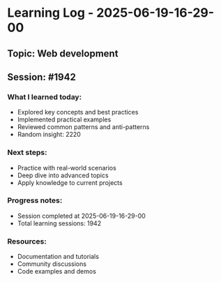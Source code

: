 # Learning Log - 2025-06-19-16-29-00

## Topic: Web development
## Session: #1942

### What I learned today:
- Explored key concepts and best practices
- Implemented practical examples  
- Reviewed common patterns and anti-patterns
- Random insight: 2220

### Next steps:
- Practice with real-world scenarios
- Deep dive into advanced topics
- Apply knowledge to current projects

### Progress notes:
- Session completed at 2025-06-19-16-29-00
- Total learning sessions: 1942

### Resources:
- Documentation and tutorials
- Community discussions
- Code examples and demos
